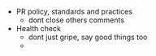- PR policy, standards and practices
	- dont close others comments
- Health check
	- dont just gripe, say good things too
	- 